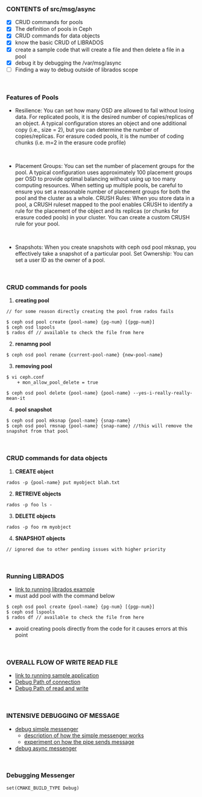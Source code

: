 ### CONTENTS of src/msg/async
  - [x] CRUD commands for pools
  - [x] The definition of pools in Ceph
  - [x] CRUD commands for data objects  
  - [x] know the basic CRUD of LIBRADOS
  - [x] create a sample code  that will create a file and then delete a file in a pool
  - [x] debug it by debugging the /var/msg/async   
  - [ ] Finding a way to debug outside of librados scope

<br>

### Features of Pools
  - Resilience: You can set how many OSD are allowed to fail without losing data. For replicated pools, it is the desired number of copies/replicas of an object. A typical configuration stores an object and one additional copy (i.e., size = 2), but you can determine the number of copies/replicas. For erasure coded pools, it is the number of coding chunks (i.e. m=2 in the erasure code profile)

  <br>

  - Placement Groups: You can set the number of placement groups for the pool. A typical configuration uses approximately 100 placement groups per OSD to provide optimal balancing without using up too many computing resources. When setting up multiple pools, be careful to ensure you set a reasonable number of placement groups for both the pool and the cluster as a whole.
CRUSH Rules: When you store data in a pool, a CRUSH ruleset mapped to the pool enables CRUSH to identify a rule for the placement of the object and its replicas (or chunks for erasure coded pools) in your cluster. You can create a custom CRUSH rule for your pool.

<br>

  - Snapshots: When you create snapshots with ceph osd pool mksnap, you effectively take a snapshot of a particular pool.
Set Ownership: You can set a user ID as the owner of a pool.

<br>

### CRUD commands for pools
  1. **creating pool**
```
// for some reason directly creating the pool from rados fails

$ ceph osd pool create {pool-name} {pg-num} [{pgp-num}]
$ ceph osd lspools
$ rados df // available to check the file from here
```

  2. **renamng pool**
```
$ ceph osd pool rename {current-pool-name} {new-pool-name}
```

  3. **removing pool**
```
$ vi ceph.conf
    + mon_allow_pool_delete = true

$ ceph osd pool delete {pool-name} {pool-name} --yes-i-really-really-mean-it
```

  4. **pool snapshot**
```
$ ceph osd pool mksnap {pool-name} {snap-name}
$ ceph osd pool rmsnap {pool-name} {snap-name} //this will remove the snapshot from that pool
```


<br>


### CRUD commands for data objects  

  1. **CREATE object**

```
rados -p {pool-name} put myobject blah.txt
```
  2. **RETREIVE objects**
```
rados -p foo ls -
```
  3. **DELETE objects**
```
rados -p foo rm myobject
```
  4. **SNAPSHOT objects**
```
// ignored due to other pending issues with higher priority
```


<br>


### Running LIBRADOS
- [link to running librados example](librados_Experiment)
- must add pool with the command below
```
$ ceph osd pool create {pool-name} {pg-num} [{pgp-num}]
$ ceph osd lspools
$ rados df // available to check the file from here
```
- avoid creating pools directly from the code for it causes errors at this point


<br>

### OVERALL FLOW OF WRITE READ FILE
- [link to running sample application](sample_application)
- [Debug Path of connection](debugging_files/debug_connect.md)
- [Debug Path of read and write](debugging_files/debug_write.md)

<br>


### INTENSIVE DEBUGGING OF MESSAGE
- [debug simple messenger](simple_messenger)
  - [description of how the simple messenger works](simple_messenger/basic_architecture/desc.md)
  - [experiment on how the pipe sends message](simple_messenger/pipe_experiment)
- [debug async messenger](debugging_files/debug_messenger.md)

<br>

### Debugging Messenger

```
set(CMAKE_BUILD_TYPE Debug)
```
